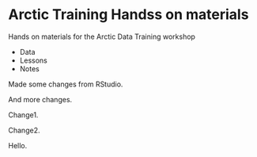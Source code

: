 # Arctic Training Handss on materials

Hands on materials for the Arctic Data Training workshop

* Data
* Lessons
* Notes

Made some changes from RStudio.

And more changes.

Change1.

Change2.

Hello.
